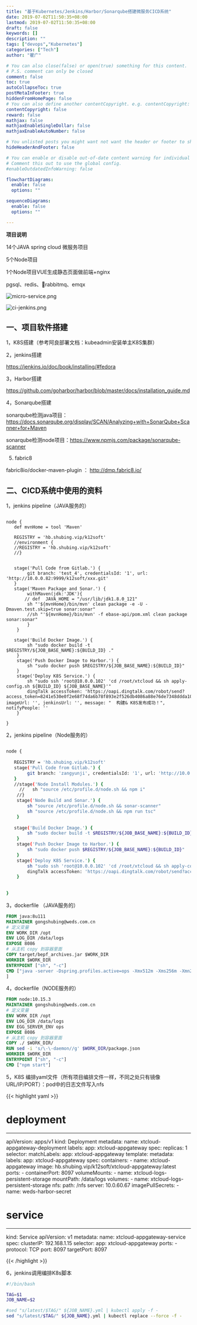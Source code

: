 ```yaml
---
title: "基于Kubernetes/Jenkins/Harbor/Sonarqube搭建微服务CICD系统"
date: 2019-07-02T11:50:35+08:00
lastmod: 2019-07-02T11:50:35+08:00
draft: false
keywords: []
description: ""
tags: ["devops","Kubernetes"]
categories: ["Tech"]
author: "瞿广"

# You can also close(false) or open(true) something for this content.
# P.S. comment can only be closed
comment: false
toc: true
autoCollapseToc: true
postMetaInFooter: true
hiddenFromHomePage: false
# You can also define another contentCopyright. e.g. contentCopyright: "This is another copyright."
contentCopyright: false
reward: false
mathjax: false
mathjaxEnableSingleDollar: false
mathjaxEnableAutoNumber: false

# You unlisted posts you might want not want the header or footer to show
hideHeaderAndFooter: false

# You can enable or disable out-of-date content warning for individual post.
# Comment this out to use the global config.
#enableOutdatedInfoWarning: false

flowchartDiagrams:
  enable: false
  options: ""

sequenceDiagrams: 
  enable: false
  options: ""

---
```


**项目说明**

14个JAVA spring cloud 微服务项目

5个Node项目

1个Node项目VUE生成静态页面做前端+nginx

pgsql、redis、rabbitmq、emqx

<!--more-->


![micro-service.png](/img/micro-service.png)

![ci-jenkins.png](/img/ci-jenkins.png)
<!--more-->

## 一、项目软件搭建

1，K8S搭建（参考阿良部署文档：kubeadmin安装单主K8S集群）

2，jenkins搭建

https://jenkins.io/doc/book/installing/#fedora

3，Harbor搭建

https://github.com/goharbor/harbor/blob/master/docs/installation_guide.md

4，Sonarqube搭建

sonarqube检测java项目：https://docs.sonarqube.org/display/SCAN/Analyzing+with+SonarQube+Scanner+for+Maven

sonarqube检测node项目：https://www.npmjs.com/package/sonarqube-scanner

5. fabric8

fabric8io/docker-maven-plugin ： http://dmp.fabric8.io/


## 二、CICD系统中使用的资料

1，jenkins pipeline（JAVA服务的）

```

node {
   def mvnHome = tool 'Maven'
   
   REGISTRY = 'hb.shubing.vip/k12soft'
   //environment { 
   //REGISTRY = 'hb.shubing.vip/k12soft'
   //}
   
   
   stage('Pull Code from Gitlab.') {
        git branch: 'test_4', credentialsId: '1', url: 'http://10.0.0.82:9999/k12soft/xxx.git'
   }
   stage('Maven Package and Sonar.') {
        withMaven(jdk:'JDK'){
       // def  JAVA_HOME = "/usr/lib/jdk1.8.0_121"
        sh "'${mvnHome}/bin/mvn' clean package -e -U -Dmaven.test.skip=true sonar:sonar"
        //sh "'${mvnHome}/bin/mvn' -f ebase-api/pom.xml clean package sonar:sonar"
        }
    }
    
   stage('Build Docker Image.') {
        sh "sudo docker build -t $REGISTRY/${JOB_BASE_NAME}:${BUILD_ID} ."
    }
    stage('Push Docker Image to Harbor.') {
        sh "sudo docker push $REGISTRY/${JOB_BASE_NAME}:${BUILD_ID}"
    }
    stage('Deploy K8S Service.') {
        sh "sudo ssh 'root@10.0.0.102' 'cd /root/xtcloud && sh apply-config.sh ${BUILD_ID} ${JOB_BASE_NAME}'"
        dingTalk accessToken: 'https://oapi.dingtalk.com/robot/send?access_token=8241e530e0f2e68f74da6b78f893e2f526db4086a88e76de7348ddda101f13xx', imageUrl: '', jenkinsUrl: '', message: "  构建& K8S发布成功！", notifyPeople: ''
    }
    
}

```
2，jenkins pipeline（Node服务的）

```bash

node {
   
   REGISTRY = 'hb.shubing.vip/k12soft'
   stage('Pull Code from Gitlab.') {
        git branch: 'zangyunji', credentialsId: '1', url: 'http://10.0.0.82:9999/k12soft/xxx.git'
   }
   //stage('Node Install Modules.') {
     //   sh "source /etc/profile.d/node.sh && npm i"
    //}
    stage('Node Build and Sonar.') {
        sh "source /etc/profile.d/node.sh && sonar-scanner"
        sh "source /etc/profile.d/node.sh && npm run tsc"
    }
        
   stage('Build Docker Image.') {
        sh "sudo docker build -t $REGISTRY/${JOB_BASE_NAME}:${BUILD_ID} ."
    }
    stage('Push Docker Image to Harbor.') {
        sh "sudo docker push $REGISTRY/${JOB_BASE_NAME}:${BUILD_ID}"
    }
    stage('Deploy K8S Service.') {
        sh "sudo ssh 'root@10.0.0.102' 'cd /root/xtcloud && sh apply-config.sh ${BUILD_ID} ${JOB_BASE_NAME}'"
        dingTalk accessToken: 'https://oapi.dingtalk.com/robot/send?access_token=8241e530e0f2e68f74da6b78f893e2f526db4086a88e76de7348ddda101f13xx', imageUrl: '', jenkinsUrl: '', message: "  构建& K8S发布成功！", notifyPeople: ''
    }
    
    
}
```

3，dockerfile （JAVA服务的）

```dockerfile
FROM java:8u111
MAINTAINER gongshubing@weds.com.cn
# 定义变量
ENV WORK_DIR /opt
ENV LOG_DIR /data/logs
EXPOSE 8086
# 从主机 copy 到容器里面
COPY target/bepf_archives.jar $WORK_DIR
WORKDIR $WORK_DIR
ENTRYPOINT ["sh", "-c"]
CMD ["java -server -Dspring.profiles.active=ops -Xmx512m -Xms256m -Xmn256m -XX:+UseG1GC -XX:+DisableExplicitGC -Duser.timezone=GMT+8 -jar *.jar > /dev/null"
]
```

4，dockerfile（NODE服务的）

```dockerfile
FROM node:10.15.3
MAINTAINER gongshubing@weds.com.cn
# 定义变量
ENV WORK_DIR /opt
ENV LOG_DIR /data/logs
ENV EGG_SERVER_ENV ops
EXPOSE 8086
# 从主机 copy 到容器里面
COPY ./ $WORK_DIR/
RUN sed -i 's/\-\-daemon//g' $WORK_DIR/package.json
WORKDIR $WORK_DIR
ENTRYPOINT ["sh", "-c"]
CMD ["npm start"]
```

5，K8S 编排yaml文件（所有项目编排文件一样，不同之处只有镜像URL/IP/PORT）：pod中的日志文件写入nfs

{{< highlight yaml >}}
# deployment
---
apiVersion: apps/v1
kind: Deployment
metadata:
  name: xtcloud-appgateway-deployment
  labels:
    app: xtcloud-appgateway
spec:
  replicas: 1
  selector:
    matchLabels:
      app: xtcloud-appgateway
  template:
    metadata:
      labels:
        app: xtcloud-appgateway
    spec:
      containers:
      - name: xtcloud-appgateway
        image: hb.shubing.vip/k12soft/xtcloud-appgateway:latest
        ports:
        - containerPort: 8097
        volumeMounts:
          - name: xtcloud-logs-persistent-storage
            mountPath: /data/logs
      volumes:
      - name: xtcloud-logs-persistent-storage
        nfs:
          path: /nfs
          server: 10.0.60.67
      imagePullSecrets:
        - name: weds-harbor-secret
# service
---
kind: Service
apiVersion: v1
metadata:
  name: xtcloud-appgateway-service
spec:
  clusterIP: 192.168.1.15
  selector:
    app: xtcloud-appgateway
  ports:
    - protocol: TCP
      port: 8097
      targetPort: 8097

{{< /highlight >}}

6，jenkins调用编排K8s脚本

```bash
#!/bin/bash

TAG=$1
JOB_NAME=$2

#sed "s/latest/$TAG/" ${JOB_NAME}.yml | kubectl apply -f -
sed "s/latest/$TAG/" ${JOB_NAME}.yml | kubectl replace --force -f -
```